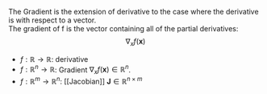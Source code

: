 The Gradient is the extension of derivative to the case where the derivative is with respect to a vector.  
The gradient of f is the vector containing all of the partial derivatives: 
$$\nabla_x f(\boldsymbol{x})$$

- $f : \mathbb{R} \rightarrow \mathbb{R}$: derivative
- $f : \mathbb{R}^n \rightarrow \mathbb{R}$: Gradient $\nabla_x f(\boldsymbol{x}) \in \mathbb{R}^n$.
- $f : \mathbb{R}^m \rightarrow \mathbb{R}^n$: [[Jacobian]] $\boldsymbol{J} \in \mathbb{R}^{n \times m}$